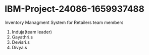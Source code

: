 # IBM-Project-24086-1659937488
Inventory Managment System for Retailers
 team members
   1. Induja(team leader)
   2. Gayathri.s
   3. Devisri.s
   4. Divya.s
